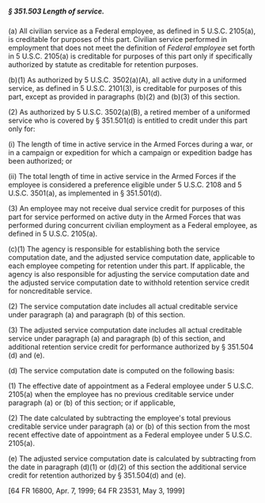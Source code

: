 ##### § 351.503 Length of service. #####

(a) All civilian service as a Federal employee, as defined in 5 U.S.C. 2105(a), is creditable for purposes of this part. Civilian service performed in employment that does not meet the definition of *Federal employee* set forth in 5 U.S.C. 2105(a) is creditable for purposes of this part only if specifically authorized by statute as creditable for retention purposes.

(b)(1) As authorized by 5 U.S.C. 3502(a)(A), all active duty in a uniformed service, as defined in 5 U.S.C. 2101(3), is creditable for purposes of this part, except as provided in paragraphs (b)(2) and (b)(3) of this section.

(2) As authorized by 5 U.S.C. 3502(a)(B), a retired member of a uniformed service who is covered by § 351.501(d) is entitled to credit under this part only for:

(i) The length of time in active service in the Armed Forces during a war, or in a campaign or expedition for which a campaign or expedition badge has been authorized; or

(ii) The total length of time in active service in the Armed Forces if the employee is considered a preference eligible under 5 U.S.C. 2108 and 5 U.S.C. 3501(a), as implemented in § 351.501(d).

(3) An employee may not receive dual service credit for purposes of this part for service performed on active duty in the Armed Forces that was performed during concurrent civilian employment as a Federal employee, as defined in 5 U.S.C. 2105(a).

(c)(1) The agency is responsible for establishing both the service computation date, and the adjusted service computation date, applicable to each employee competing for retention under this part. If applicable, the agency is also responsible for adjusting the service computation date and the adjusted service computation date to withhold retention service credit for noncreditable service.

(2) The service computation date includes all actual creditable service under paragraph (a) and paragraph (b) of this section.

(3) The adjusted service computation date includes all actual creditable service under paragraph (a) and paragraph (b) of this section, and additional retention service credit for performance authorized by § 351.504 (d) and (e).

(d) The service computation date is computed on the following basis:

(1) The effective date of appointment as a Federal employee under 5 U.S.C. 2105(a) when the employee has no previous creditable service under paragraph (a) or (b) of this section; or if applicable,

(2) The date calculated by subtracting the employee's total previous creditable service under paragraph (a) or (b) of this section from the most recent effective date of appointment as a Federal employee under 5 U.S.C. 2105(a).

(e) The adjusted service computation date is calculated by subtracting from the date in paragraph (d)(1) or (d)(2) of this section the additional service credit for retention authorized by § 351.504(d) and (e).

[64 FR 16800, Apr. 7, 1999; 64 FR 23531, May 3, 1999]